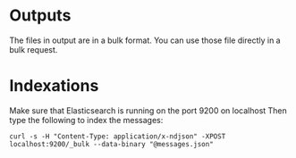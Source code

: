 # Outputs
The files in output are in a bulk format. 
You can use those file directly in a bulk request.

# Indexations

Make sure that Elasticsearch is running on the port 9200 on localhost
Then type the following to index the messages:

```
curl -s -H "Content-Type: application/x-ndjson" -XPOST localhost:9200/_bulk --data-binary "@messages.json" 
```